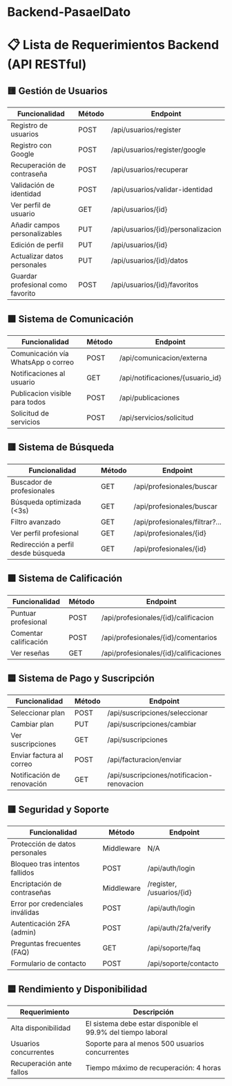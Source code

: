 # Backend-PasaelDato

# 📋 Lista de Requerimientos Backend (API RESTful)

## 🟨 Gestión de Usuarios

| Funcionalidad | Método | Endpoint |
|---------------|--------|----------|
| Registro de usuarios | POST | /api/usuarios/register |
| Registro con Google | POST | /api/usuarios/register/google |
| Recuperación de contraseña | POST | /api/usuarios/recuperar |
| Validación de identidad | POST | /api/usuarios/validar-identidad |
| Ver perfil de usuario | GET | /api/usuarios/{id} |
| Añadir campos personalizables | PUT | /api/usuarios/{id}/personalizacion |
| Edición de perfil | PUT | /api/usuarios/{id} |
| Actualizar datos personales | PUT | /api/usuarios/{id}/datos |
| Guardar profesional como favorito | POST | /api/usuarios/{id}/favoritos |

## 🟩 Sistema de Comunicación

| Funcionalidad | Método | Endpoint |
|---------------|--------|----------|
| Comunicación vía WhatsApp o correo | POST | /api/comunicacion/externa |
| Notificaciones al usuario | GET | /api/notificaciones/{usuario_id} |
| Publicacion visible para todos| POST | /api/publicaciones|
| Solicitud de servicios | POST | /api/servicios/solicitud |

## 🟥 Sistema de Búsqueda

| Funcionalidad | Método | Endpoint |
|---------------|--------|----------|
| Buscador de profesionales | GET | /api/profesionales/buscar |
| Búsqueda optimizada (<3s) | GET | /api/profesionales/buscar |
| Filtro avanzado | GET | /api/profesionales/filtrar?... |
| Ver perfil profesional | GET | /api/profesionales/{id} |
| Redirección a perfil desde búsqueda | GET | /api/profesionales/{id} |

## 🟪 Sistema de Calificación

| Funcionalidad | Método | Endpoint |
|---------------|--------|----------|
| Puntuar profesional | POST | /api/profesionales/{id}/calificacion |
| Comentar calificación | POST | /api/profesionales/{id}/comentarios |
| Ver reseñas | GET | /api/profesionales/{id}/calificaciones |

## 🟦 Sistema de Pago y Suscripción

| Funcionalidad | Método | Endpoint |
|---------------|--------|----------|
| Seleccionar plan | POST | /api/suscripciones/seleccionar |
| Cambiar plan | PUT | /api/suscripciones/cambiar |
| Ver suscripciones | GET | /api/suscripciones |
| Enviar factura al correo | POST | /api/facturacion/enviar |
| Notificación de renovación | GET | /api/suscripciones/notificacion-renovacion |

## 🟥 Seguridad y Soporte

| Funcionalidad | Método | Endpoint |
|---------------|--------|----------|
| Protección de datos personales | Middleware | N/A |
| Bloqueo tras intentos fallidos | POST | /api/auth/login |
| Encriptación de contraseñas | Middleware | /register, /usuarios/{id} |
| Error por credenciales inválidas | POST | /api/auth/login |
| Autenticación 2FA (admin) | POST | /api/auth/2fa/verify |
| Preguntas frecuentes (FAQ) | GET | /api/soporte/faq |
| Formulario de contacto | POST | /api/soporte/contacto |

## 🟦 Rendimiento y Disponibilidad

| Requerimiento | Descripción |
|---------------|-------------|
| Alta disponibilidad | El sistema debe estar disponible el 99.9% del tiempo laboral |
| Usuarios concurrentes | Soporte para al menos 500 usuarios concurrentes |
| Recuperación ante fallos | Tiempo máximo de recuperación: 4 horas |
